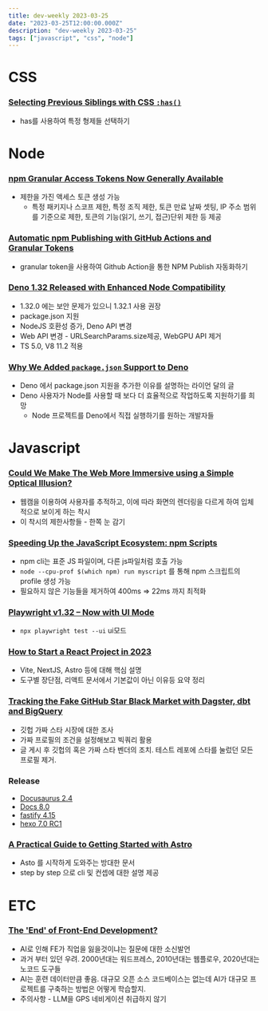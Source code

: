 ```yaml
---
title: dev-weekly 2023-03-25
date: "2023-03-25T12:00:00.000Z"
description: "dev-weekly 2023-03-25"
tags: ["javascript", "css", "node"]
---
```

# CSS

### **[Selecting Previous Siblings with CSS `:has()`](https://tobiasahlin.com/blog/previous-sibling-css-has/)**

- has를 사용하여 특정 형제들 선택하기

# Node

### **[npm Granular Access Tokens Now Generally Available](https://github.blog/changelog/2023-03-21-general-availability-of-granular-access-token-on-npm/)**

- 제한을 가진 액세스 토큰 생성 가능
    - 특정 패키지나 스코프 제한, 특정 조직 제한, 토큰 만료 날짜 셋팅, IP 주소 범위를 기준으로 제한, 토큰의 기능(읽기, 쓰기, 접근)단위 제한 등 제공

### **[Automatic npm Publishing with GitHub Actions and Granular Tokens](https://httptoolkit.com/blog/automatic-npm-publish-gha/)**

- granular token을 사용하여 Github Action을 통한 NPM Publish 자동화하기

### **[Deno 1.32 Released with Enhanced Node Compatibility](https://deno.com/blog/v1.32)**

- 1.32.0 에는 보안 문제가 있으니 1.32.1 사용 권장
- package.json 지원
- NodeJS 호환성 증가, Deno API 변경
- Web API 변경 - URLSearchParams.size제공, WebGPU API 제거
- TS 5.0, V8 11.2 적용

### **[Why We Added `package.json` Support to Deno](https://deno.com/blog/package-json-support)**

- Deno 에서 package.json 지원을 추가한 이유를 설명하는 라이언 달의 글
- Deno 사용자가 Node를 사용할 때 보다 더 효율적으로 작업하도록 지원하기를 희망
    - Node 프로젝트를 Deno에서 직접 실행하기를 원하는 개발자들

# Javascript

### **[Could We Make The Web More Immersive using a Simple Optical Illusion?](https://shopify.github.io/spatial-commerce-projects/WonkaVision/)**

- 웹캠을 이용하여 사용자를 추적하고, 이에 따라 화면의 렌더링을 다르게 하여 입체적으로 보이게 하는 착시
- 이 착시의 제한사항들 - 한쪽 눈 감기

### **[Speeding Up the JavaScript Ecosystem: npm Scripts](https://marvinh.dev/blog/speeding-up-javascript-ecosystem-part-4/)**

- npm cli는 표준 JS 파일이며, 다른 js파일처럼 호출 가능
- `node --cpu-prof $(which npm) run myscript` 를 통해 npm 스크립트의 profile 생성 가능
- 필요하지 않은 기능들을 제거하여 400ms ⇒ 22ms 까지 최적화

### **[Playwright v1.32 – Now with UI Mode](https://github.com/microsoft/playwright/releases/tag/v1.32.0)**

- `npx playwright test --ui`  ui모드

### **[How to Start a React Project in 2023](https://www.robinwieruch.de/react-starter/)**

- Vite, NextJS, Astro 등에 대해 핵심 설명
- 도구별 장단점, 리액트 문서에서 기본값이 아닌 이유등 요약 정리

### **[Tracking the Fake GitHub Star Black Market with Dagster, dbt and BigQuery](https://dagster.io/blog/fake-stars)**

- 깃헙 가짜 스타 시장에 대한 조사
- 가짜 프로필의 조건을 설정해보고 빅쿼리 활용
- 글 게시 후 깃헙의 혹은 가짜 스타 벤더의 조치. 테스트 레포에 스타를 눌렀던 모든 프로필 제거.

### Release

- [Docusaurus 2.4](https://docusaurus.io/blog/releases/2.4/)
- [Docs 8.0](https://github.com/dolanmiu/docx/releases/tag/8.0.0)
- [fastify 4.15](https://github.com/fastify/fastify/releases/tag/v4.15.0)
- [hexo 7.0 RC1](https://github.com/hexojs/hexo/releases/tag/v7.0.0-rc1)

### **[A Practical Guide to Getting Started with Astro](https://bejamas.io/blog/practical-guide-to-astro-js-framework/)**

- Asto 를 시작하게 도와주는 방대한 문서
- step by step 으로 cli 및 컨셉에 대한 설명 제공

# ETC

### **[The 'End' of Front-End Development?](https://www.joshwcomeau.com/blog/the-end-of-frontend-development/)**

- AI로 인해 FE가 직업을 잃을것이냐는 질문에 대한 소신발언
- 과거 부터 있던 우려. 2000년대는 워드프레스, 2010년대는 웹플로우, 2020년대는 노코드 도구들
- AI는 훈련 데이터만큼 좋음. 대규모 오픈 소스 코드베이스는 없는데 AI가 대규모 프로젝트를 구축하는 방법은 어떻게 학습할지.
- 주의사항 - LLM을 GPS 네비게이션 취급하지 않기